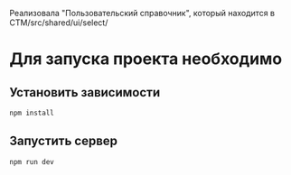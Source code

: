 Реализовала "Пользовательский справочник", который находится в CTM/src/shared/ui/select/


# Для запуска проекта необходимо
 
## Установить зависимости

```bash
npm install
```

## Запустить сервер

```bash
npm run dev
```
 
  
